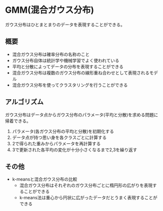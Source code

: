 # GMM(混合ガウス分布)
ガウス分布はひとまとまりのデータを表現することができる。<br>

## 概要
- 混合ガウス分布は確率分布の名称のこと
- ガウス分布自体は統計学や機械学習でよく使われている
- 平均と分散によってデータの分布を表現することができる
- 混合ガウス分布は複数のガウス分布の線形重ね合わせとして表現されるモデル
- 混合ガウス分布を使ってクラスタリングを行うことができる

## アルゴリズム
ガウス分布はデータ点からガウス分布のパラメータ(平均と分散)を求める問題に帰着できる。
1. パラメータ(各ガウス分布の平均と分散)を初期化する
2. データ点が持つ思い身を各クラスごとに計算する
3. 2で得られた重みからパラメータを再計算する
4. 3で更新された各平均の変化が十分小さくなるまで2,3を繰り返す

## その他
- k-meansと混合ガウス分布の比較
  - 混合ガウス分布はそれぞれのガウス分布ごとに楕円形の広がりを表現することができる
  - k-means法は重心から円状に広がったデータだとうまく表現することができる
